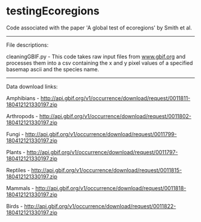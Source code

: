 # testingEcoregions
Code associated with the paper 'A global test of ecoregions' by Smith et al.

----------------
File descriptions:

cleaningGBIF.py - This code takes raw input files from www.gbif.org and processes them into a csv containing the x and y pixel values of a specified basemap ascii and the species name.



----------------
Data download links:

Amphibians - http://api.gbif.org/v1/occurrence/download/request/0011811-180412121330197.zip

Arthropods - http://api.gbif.org/v1/occurrence/download/request/0011802-180412121330197.zip

Fungi - http://api.gbif.org/v1/occurrence/download/request/0011799-180412121330197.zip

Plants - http://api.gbif.org/v1/occurrence/download/request/0011797-180412121330197.zip

Reptiles - http://api.gbif.org/v1/occurrence/download/request/0011815-180412121330197.zip

Mammals - http://api.gbif.org/v1/occurrence/download/request/0011818-180412121330197.zip

Birds - http://api.gbif.org/v1/occurrence/download/request/0011822-180412121330197.zip


